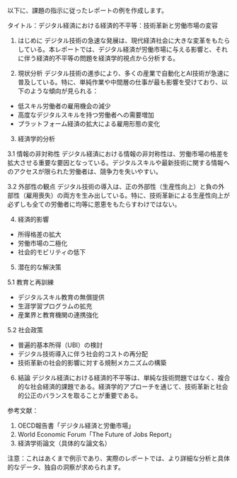 以下に、課題の指示に従ったレポートの例を作成します。

タイトル：デジタル経済における経済的不平等：技術革新と労働市場の変容

1. はじめに
デジタル技術の急速な発展は、現代経済社会に大きな変革をもたらしている。本レポートでは、デジタル経済が労働市場に与える影響と、それに伴う経済的不平等の問題を経済学的視点から分析する。

2. 現状分析
デジタル技術の進歩により、多くの産業で自動化とAI技術が急速に普及している。特に、単純作業や中間層の仕事が最も影響を受けており、以下のような傾向が見られる：
- 低スキル労働者の雇用機会の減少
- 高度なデジタルスキルを持つ労働者への需要増加
- プラットフォーム経済の拡大による雇用形態の変化

3. 経済学的分析

3.1 情報の非対称性
デジタル経済における情報の非対称性は、労働市場の格差を拡大させる重要な要因となっている。デジタルスキルや最新技術に関する情報へのアクセスが限られた労働者は、競争力を失いやすい。

3.2 外部性の観点
デジタル技術の導入は、正の外部性（生産性向上）と負の外部性（雇用喪失）の両方を生み出している。特に、技術革新による生産性向上が必ずしも全ての労働者に均等に恩恵をもたらすわけではない。

4. 経済的影響
- 所得格差の拡大
- 労働市場の二極化
- 社会的モビリティの低下

5. 潜在的な解決策

5.1 教育と再訓練
- デジタルスキル教育の無償提供
- 生涯学習プログラムの拡充
- 産業界と教育機関の連携強化

5.2 社会政策
- 普遍的基本所得（UBI）の検討
- デジタル技術導入に伴う社会的コストの再分配
- 技術革新の社会的影響に対する規制メカニズムの構築

6. 結論
デジタル経済における経済的不平等は、単純な技術問題ではなく、複合的な社会経済的課題である。経済学的アプローチを通じて、技術革新と社会的公正のバランスを取ることが重要である。

参考文献：
1. OECD報告書「デジタル経済と労働市場」
2. World Economic Forum「The Future of Jobs Report」
3. 経済学術論文（具体的な論文名）

注意：これはあくまで例示であり、実際のレポートでは、より詳細な分析と具体的なデータ、独自の洞察が求められます。